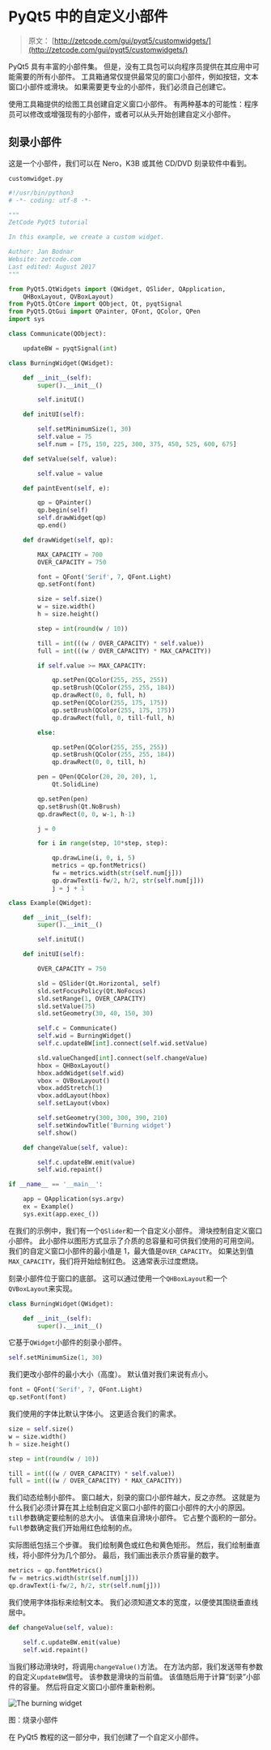 # PyQt5 中的自定义小部件

> 原文： [http://zetcode.com/gui/pyqt5/customwidgets/](http://zetcode.com/gui/pyqt5/customwidgets/)

PyQt5 具有丰富的小部件集。 但是，没有工具包可以向程序员提供在其应用中可能需要的所有小部件。 工具箱通常仅提供最常见的窗口小部件，例如按钮，文本窗口小部件或滑块。 如果需要更专业的小部件，我们必须自己创建它。

使用工具箱提供的绘图工具创建自定义窗口小部件。 有两种基本的可能性：程序员可以修改或增强现有的小部件，或者可以从头开始创建自定义小部件。

## 刻录小部件

这是一个小部件，我们可以在 Nero，K3B 或其他 CD/DVD 刻录软件中看到。

`customwidget.py`

```py
#!/usr/bin/python3
# -*- coding: utf-8 -*-

"""
ZetCode PyQt5 tutorial 

In this example, we create a custom widget.

Author: Jan Bodnar
Website: zetcode.com 
Last edited: August 2017
"""

from PyQt5.QtWidgets import (QWidget, QSlider, QApplication, 
    QHBoxLayout, QVBoxLayout)
from PyQt5.QtCore import QObject, Qt, pyqtSignal
from PyQt5.QtGui import QPainter, QFont, QColor, QPen
import sys

class Communicate(QObject):

    updateBW = pyqtSignal(int)

class BurningWidget(QWidget):

    def __init__(self):      
        super().__init__()

        self.initUI()

    def initUI(self):

        self.setMinimumSize(1, 30)
        self.value = 75
        self.num = [75, 150, 225, 300, 375, 450, 525, 600, 675]

    def setValue(self, value):

        self.value = value

    def paintEvent(self, e):

        qp = QPainter()
        qp.begin(self)
        self.drawWidget(qp)
        qp.end()

    def drawWidget(self, qp):

        MAX_CAPACITY = 700
        OVER_CAPACITY = 750

        font = QFont('Serif', 7, QFont.Light)
        qp.setFont(font)

        size = self.size()
        w = size.width()
        h = size.height()

        step = int(round(w / 10))

        till = int(((w / OVER_CAPACITY) * self.value))
        full = int(((w / OVER_CAPACITY) * MAX_CAPACITY))

        if self.value >= MAX_CAPACITY:

            qp.setPen(QColor(255, 255, 255))
            qp.setBrush(QColor(255, 255, 184))
            qp.drawRect(0, 0, full, h)
            qp.setPen(QColor(255, 175, 175))
            qp.setBrush(QColor(255, 175, 175))
            qp.drawRect(full, 0, till-full, h)

        else:

            qp.setPen(QColor(255, 255, 255))
            qp.setBrush(QColor(255, 255, 184))
            qp.drawRect(0, 0, till, h)

        pen = QPen(QColor(20, 20, 20), 1, 
            Qt.SolidLine)

        qp.setPen(pen)
        qp.setBrush(Qt.NoBrush)
        qp.drawRect(0, 0, w-1, h-1)

        j = 0

        for i in range(step, 10*step, step):

            qp.drawLine(i, 0, i, 5)
            metrics = qp.fontMetrics()
            fw = metrics.width(str(self.num[j]))
            qp.drawText(i-fw/2, h/2, str(self.num[j]))
            j = j + 1

class Example(QWidget):

    def __init__(self):
        super().__init__()

        self.initUI()

    def initUI(self):      

        OVER_CAPACITY = 750

        sld = QSlider(Qt.Horizontal, self)
        sld.setFocusPolicy(Qt.NoFocus)
        sld.setRange(1, OVER_CAPACITY)
        sld.setValue(75)
        sld.setGeometry(30, 40, 150, 30)

        self.c = Communicate()        
        self.wid = BurningWidget()
        self.c.updateBW[int].connect(self.wid.setValue)

        sld.valueChanged[int].connect(self.changeValue)
        hbox = QHBoxLayout()
        hbox.addWidget(self.wid)
        vbox = QVBoxLayout()
        vbox.addStretch(1)
        vbox.addLayout(hbox)
        self.setLayout(vbox)

        self.setGeometry(300, 300, 390, 210)
        self.setWindowTitle('Burning widget')
        self.show()

    def changeValue(self, value):

        self.c.updateBW.emit(value)        
        self.wid.repaint()

if __name__ == '__main__':

    app = QApplication(sys.argv)
    ex = Example()
    sys.exit(app.exec_())

```

在我们的示例中，我们有一个`QSlider`和一个自定义小部件。 滑块控制自定义窗口小部件。 此小部件以图形方式显示了介质的总容量和可供我们使用的可用空间。 我们的自定义窗口小部件的最小值是 1，最大值是`OVER_CAPACITY`。 如果达到值`MAX_CAPACITY`，我们将开始绘制红色。 这通常表示过度燃烧。

刻录小部件位于窗口的底部。 这可以通过使用一个`QHBoxLayout`和一个`QVBoxLayout`来实现。

```py
class BurningWidget(QWidget):

    def __init__(self):      
        super().__init__()        

```

它基于`QWidget`小部件的刻录小部件。

```py
self.setMinimumSize(1, 30)

```

我们更改小部件的最小大小（高度）。 默认值对我们来说有点小。

```py
font = QFont('Serif', 7, QFont.Light)
qp.setFont(font)

```

我们使用的字体比默认字体小。 这更适合我们的需求。

```py
size = self.size()
w = size.width()
h = size.height()

step = int(round(w / 10))

till = int(((w / OVER_CAPACITY) * self.value))
full = int(((w / OVER_CAPACITY) * MAX_CAPACITY))

```

我们动态绘制小部件。 窗口越大，刻录的窗口小部件越大，反之亦然。 这就是为什么我们必须计算在其上绘制自定义窗口小部件的窗口小部件的大小的原因。 `till`参数确定要绘制的总大小。 该值来自滑块小部件。 它占整个面积的一部分。 `full`参数确定我们开始用红色绘制的点。

实际图纸包括三个步骤。 我们绘制黄色或红色和黄色矩形。 然后，我们绘制垂直线，将小部件分为几个部分。 最后，我们画出表示介质容量的数字。

```py
metrics = qp.fontMetrics()
fw = metrics.width(str(self.num[j]))
qp.drawText(i-fw/2, h/2, str(self.num[j]))

```

我们使用字体指标来绘制文本。 我们必须知道文本的宽度，以便使其围绕垂直线居中。

```py
def changeValue(self, value):

    self.c.updateBW.emit(value)        
    self.wid.repaint()

```

当我们移动滑块时，将调用`changeValue()`方法。 在方法内部，我们发送带有参数的自定义`updateBW`信号。 该参数是滑块的当前值。 该值随后用于计算“刻录”小部件的容量。 然后将自定义窗口小部件重新粉刷。

![The burning widget](img/21f0b045bcbff1f1a8060ad01a9504cf.jpg)

图：烧录小部件

在 PyQt5 教程的这一部分中，我们创建了一个自定义小部件。